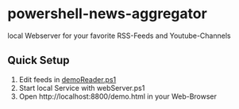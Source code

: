 # powershell-news-aggregator
local Webserver for your favorite RSS-Feeds and Youtube-Channels

## Quick Setup
1. Edit feeds in [demoReader.ps1](/alexus2033/powershell-news-aggregator/blob/main/demoReader.ps1)
2. Start local Service with webServer.ps1
3. Open http://localhost:8800/demo.html in your Web-Browser

